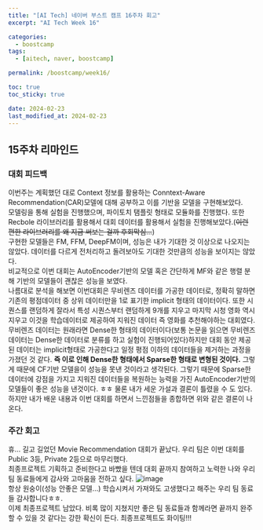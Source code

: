 ```yaml
---
title: "[AI Tech] 네이버 부스트 캠프 16주차 회고"
excerpt: "AI Tech Week 16"

categories:
  - boostcamp
tags:
  - [aitech, naver, boostcamp]

permalink: /boostcamp/week16/

toc: true
toc_sticky: true

date: 2024-02-23
last_modified_at: 2024-02-23
---
```


## 15주차 리마인드

### 대회 피드백

이번주는 계획했던 대로 Context 정보를 활용하는 Conntext-Aware Recommendation(CAR)모델에 대해 공부하고 이를 기반을 모델을 구현해보았다. 
<br>모델링을 통해 실험을 진행했으며, 파이토치 탬플릿 형태로 모듈화를 진행했다. 또한 Recbole 라이브러리를 활용해서 대회 데이터를 활용해서 실험을 진행해보았다.(~~이런 편한 라이브러리를 왜 지금 써보는 걸까 후회막심...~~)
<br>구현한 모델들은 FM, FFM, DeepFM이며, 성능은 내가 기대한 것 이상으로 나오지는 않았다. 데이터를 다르게 전처리하고 돌려보아도 기대한 것만큼의 성능을 보이지는 않았다. 
<br>비교적으로 이번 대회는 AutoEncoder기반의 모델 혹은 간단하게 MF와 같은 행렬 분해 기반의 모델들이 괜찮은 성능을 보였다.
<br>나름대로 분석을 해보면 이번대회은 무비렌즈 데이터를 가공한 데이터로, 정확히 말하면 기존의 평점데이터 중 상위 데이터만을 1로 표기한 implicit 형태의 데이터이다. 또한 시퀀스를 랜덤하게 잘라서 특성 시퀀스부터 랜덤하게 9개를 지우고 마지막 시청 영화 역시 지우고 이것을 학습데이터로 제공하여 지워진 데이터 즉 영화를 추천해야하는 대회였다. 
<br>무비렌즈 데이터는 원래라면 Dense한 형태의 데이터이다(보통 논문을 읽으면 무비렌즈 데이터는 Dense한 데이터로 분류를 하고 실험이 진행되어있다)하지만 대회 동안 제공된 데이터는 implicit형태로 가공한다고 일정 평점 이하의 데이터들을 제거하는 과정을 가졌던 것 같다. **즉 이로 인해 Dense한 형태에서 Sparse한 형태로 변형된 것이다.** 그렇게 때문에 CF기반 모델을이 성능을 못낸 것이라고 생각된다. 그렇기 때문에 Sparse한 데이터에 강점을 가지고 지워진 데이터들을 복원하는 능력을 가진 AutoEncoder기반의 모델들이 좋은 성능을 낸것이다. ㅎㅎ 물론 내가 세운 가설과 결론이 틀렸을 수 도 있다. 하지만 내가 배운 내용과 이번 대회를 하면서 느낀점들을 종합하면 위와 같은 결론이 나온다. 
<br>

### 주간 회고
휴... 길고 길었던 Movie Recommendation 대회가 끝났다. 우리 팀은 이번 대회를 Public 3등, Private 2등으로 마무리했다. 
<br>최종프로젝트 기획하고 준비한다고 바빴을 텐데 대회 끝까지 참여하고 노력한 나와 우리팀 동료들에게 감사와 고마움을 전하고 싶다.
![image](https://github.com/ChangZero/ChangZero.github.io/assets/97018869/f8d106bd-4165-435a-9212-281dd20ffc6c)
<br>항상 원숭이(성능 안좋은 모델...) 학습시켜서 가져와도 고생했다고 해주는 우리 팀 동료들 감사합니다ㅎㅎ.
<br>이제 최종프로젝트 남았다. 비록 많이 지쳤지만 좋은 팀 동료들과 함께라면 끝까지 완주할 수 있을 것 같다는 강한 확신이 든다. 최종프로젝트도 화이팅!!!